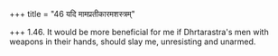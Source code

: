 +++
title = "46 यदि मामप्रतीकारमशस्त्रम्"

+++
1.46. It would be more beneficial for me if Dhrtarastra's men with
weapons in their hands, should slay me, unresisting and unarmed.
